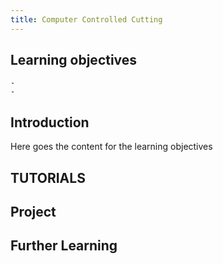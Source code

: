 ```yaml
---
title: Computer Controlled Cutting
---
```


## Learning objectives
    - 
    -
## Introduction
Here goes the content for the learning objectives

## TUTORIALS
  

## Project

## Further Learning